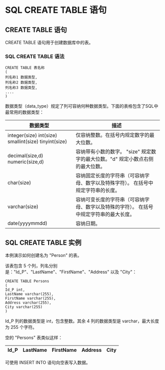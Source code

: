 
# SQL CREATE TABLE 语句




## CREATE TABLE 语句

CREATE TABLE 语句用于创建数据库中的表。

### SQL CREATE TABLE 语法

```
CREATE TABLE 表名称
(
列名称1 数据类型,
列名称2 数据类型,
列名称3 数据类型,
....
)

```

数据类型（data_type）规定了列可容纳何种数据类型。下面的表格包含了SQL中最常用的数据类型：

| 数据类型 | 描述 |
| --- | --- |
|  integer(size)  int(size)  smallint(size)  tinyint(size) | 仅容纳整数。在括号内规定数字的最大位数。 |
|  decimal(size,d)  numeric(size,d) | 容纳带有小数的数字。 "size" 规定数字的最大位数。"d" 规定小数点右侧的最大位数。 |
| char(size) | 容纳固定长度的字符串（可容纳字母、数字以及特殊字符）。 在括号中规定字符串的长度。 |
| varchar(size) | 容纳可变长度的字符串（可容纳字母、数字以及特殊的字符）。 在括号中规定字符串的最大长度。 |
| date(yyyymmdd) | 容纳日期。 |

## SQL CREATE TABLE 实例

本例演示如何创建名为 "Person" 的表。

该表包含 5 个列，列名分别是："Id_P"、"LastName"、"FirstName"、"Address" 以及 "City"：

```
CREATE TABLE Persons
(
Id_P int,
LastName varchar(255),
FirstName varchar(255),
Address varchar(255),
City varchar(255)
)

```

Id_P 列的数据类型是 int，包含整数。其余 4 列的数据类型是 varchar，最大长度为 255 个字符。

空的 "Persons" 表类似这样：

| Id_P | LastName | FirstName | Address | City |
| --- | --- | --- | --- | --- |

可使用 INSERT INTO 语句向空表写入数据。





